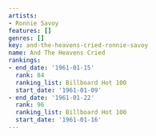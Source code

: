 ```yaml
---
artists:
- Ronnie Savoy
features: []
genres: []
key: and-the-heavens-cried-ronnie-savoy
name: And The Heavens Cried
rankings:
- end_date: '1961-01-15'
  rank: 84
  ranking_list: Billboard Hot 100
  start_date: '1961-01-09'
- end_date: '1961-01-22'
  rank: 96
  ranking_list: Billboard Hot 100
  start_date: '1961-01-16'
---
```



